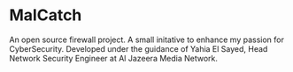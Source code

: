 # MalCatch
An open source firewall project. A small initative to enhance my passion for CyberSecurity. Developed under the guidance of Yahia El Sayed, Head Network Security Engineer at Al Jazeera Media Network.


